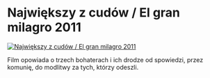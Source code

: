 Największy z cudów / El gran milagro 2011 
=============
[![Największy z cudów / El gran milagro 2011 ](http://vidos.pl/images/player.gif)](http://vidos.pl/najwiekszy-z-cudow-el-gran-milagro-2011)

 Film opowiada o trzech bohaterach i ich drodze od spowiedzi, przez komunię, do modlitwy za tych, którzy odeszli.
